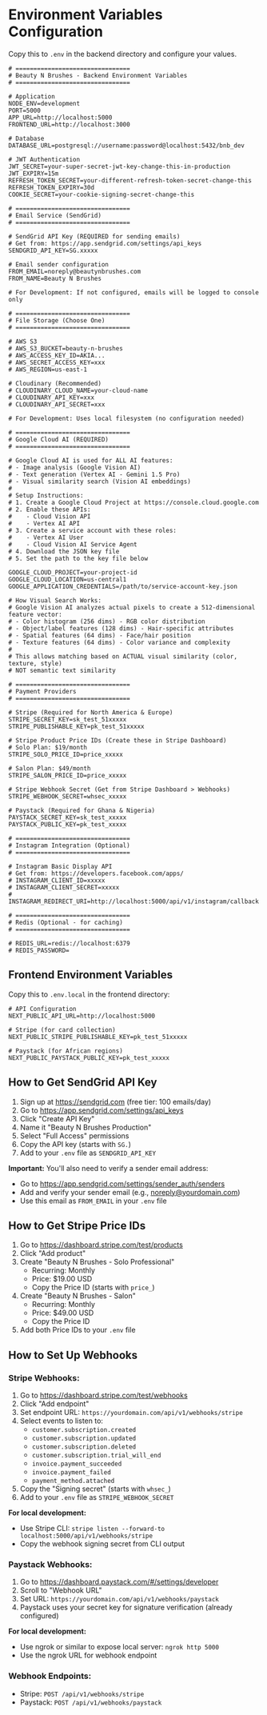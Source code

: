 # Environment Variables Configuration

Copy this to `.env` in the backend directory and configure your values.

```env
# ================================
# Beauty N Brushes - Backend Environment Variables
# ================================

# Application
NODE_ENV=development
PORT=5000
APP_URL=http://localhost:5000
FRONTEND_URL=http://localhost:3000

# Database
DATABASE_URL=postgresql://username:password@localhost:5432/bnb_dev

# JWT Authentication
JWT_SECRET=your-super-secret-jwt-key-change-this-in-production
JWT_EXPIRY=15m
REFRESH_TOKEN_SECRET=your-different-refresh-token-secret-change-this
REFRESH_TOKEN_EXPIRY=30d
COOKIE_SECRET=your-cookie-signing-secret-change-this

# ================================
# Email Service (SendGrid)
# ================================

# SendGrid API Key (REQUIRED for sending emails)
# Get from: https://app.sendgrid.com/settings/api_keys
SENDGRID_API_KEY=SG.xxxxx

# Email sender configuration
FROM_EMAIL=noreply@beautynbrushes.com
FROM_NAME=Beauty N Brushes

# For Development: If not configured, emails will be logged to console only

# ================================
# File Storage (Choose One)
# ================================

# AWS S3
# AWS_S3_BUCKET=beauty-n-brushes
# AWS_ACCESS_KEY_ID=AKIA...
# AWS_SECRET_ACCESS_KEY=xxx
# AWS_REGION=us-east-1

# Cloudinary (Recommended)
# CLOUDINARY_CLOUD_NAME=your-cloud-name
# CLOUDINARY_API_KEY=xxx
# CLOUDINARY_API_SECRET=xxx

# For Development: Uses local filesystem (no configuration needed)

# ================================
# Google Cloud AI (REQUIRED)
# ================================

# Google Cloud AI is used for ALL AI features:
# - Image analysis (Google Vision AI)
# - Text generation (Vertex AI - Gemini 1.5 Pro)
# - Visual similarity search (Vision AI embeddings)
#
# Setup Instructions:
# 1. Create a Google Cloud Project at https://console.cloud.google.com
# 2. Enable these APIs:
#    - Cloud Vision API
#    - Vertex AI API
# 3. Create a service account with these roles:
#    - Vertex AI User
#    - Cloud Vision AI Service Agent
# 4. Download the JSON key file
# 5. Set the path to the key file below

GOOGLE_CLOUD_PROJECT=your-project-id
GOOGLE_CLOUD_LOCATION=us-central1
GOOGLE_APPLICATION_CREDENTIALS=/path/to/service-account-key.json

# How Visual Search Works:
# Google Vision AI analyzes actual pixels to create a 512-dimensional feature vector:
# - Color histogram (256 dims) - RGB color distribution
# - Object/label features (128 dims) - Hair-specific attributes
# - Spatial features (64 dims) - Face/hair position
# - Texture features (64 dims) - Color variance and complexity
#
# This allows matching based on ACTUAL visual similarity (color, texture, style)
# NOT semantic text similarity

# ================================
# Payment Providers
# ================================

# Stripe (Required for North America & Europe)
STRIPE_SECRET_KEY=sk_test_51xxxxx
STRIPE_PUBLISHABLE_KEY=pk_test_51xxxxx

# Stripe Product Price IDs (Create these in Stripe Dashboard)
# Solo Plan: $19/month
STRIPE_SOLO_PRICE_ID=price_xxxxx

# Salon Plan: $49/month
STRIPE_SALON_PRICE_ID=price_xxxxx

# Stripe Webhook Secret (Get from Stripe Dashboard > Webhooks)
STRIPE_WEBHOOK_SECRET=whsec_xxxxx

# Paystack (Required for Ghana & Nigeria)
PAYSTACK_SECRET_KEY=sk_test_xxxxx
PAYSTACK_PUBLIC_KEY=pk_test_xxxxx

# ================================
# Instagram Integration (Optional)
# ================================

# Instagram Basic Display API
# Get from: https://developers.facebook.com/apps/
# INSTAGRAM_CLIENT_ID=xxxxx
# INSTAGRAM_CLIENT_SECRET=xxxxx
# INSTAGRAM_REDIRECT_URI=http://localhost:5000/api/v1/instagram/callback

# ================================
# Redis (Optional - for caching)
# ================================

# REDIS_URL=redis://localhost:6379
# REDIS_PASSWORD=
```

## Frontend Environment Variables

Copy this to `.env.local` in the frontend directory:

```env
# API Configuration
NEXT_PUBLIC_API_URL=http://localhost:5000

# Stripe (for card collection)
NEXT_PUBLIC_STRIPE_PUBLISHABLE_KEY=pk_test_51xxxxx

# Paystack (for African regions)
NEXT_PUBLIC_PAYSTACK_PUBLIC_KEY=pk_test_xxxxx
```

## How to Get SendGrid API Key

1. Sign up at https://sendgrid.com (free tier: 100 emails/day)
2. Go to https://app.sendgrid.com/settings/api_keys
3. Click "Create API Key"
4. Name it "Beauty N Brushes Production"
5. Select "Full Access" permissions
6. Copy the API key (starts with `SG.`)
7. Add to your `.env` file as `SENDGRID_API_KEY`

**Important:** You'll also need to verify a sender email address:

- Go to https://app.sendgrid.com/settings/sender_auth/senders
- Add and verify your sender email (e.g., noreply@yourdomain.com)
- Use this email as `FROM_EMAIL` in your `.env` file

## How to Get Stripe Price IDs

1. Go to https://dashboard.stripe.com/test/products
2. Click "Add product"
3. Create "Beauty N Brushes - Solo Professional"
   - Recurring: Monthly
   - Price: $19.00 USD
   - Copy the Price ID (starts with `price_`)
4. Create "Beauty N Brushes - Salon"
   - Recurring: Monthly
   - Price: $49.00 USD
   - Copy the Price ID
5. Add both Price IDs to your `.env` file

## How to Set Up Webhooks

### **Stripe Webhooks:**

1. Go to https://dashboard.stripe.com/test/webhooks
2. Click "Add endpoint"
3. Set endpoint URL: `https://yourdomain.com/api/v1/webhooks/stripe`
4. Select events to listen to:
   - `customer.subscription.created`
   - `customer.subscription.updated`
   - `customer.subscription.deleted`
   - `customer.subscription.trial_will_end`
   - `invoice.payment_succeeded`
   - `invoice.payment_failed`
   - `payment_method.attached`
5. Copy the "Signing secret" (starts with `whsec_`)
6. Add to your `.env` file as `STRIPE_WEBHOOK_SECRET`

**For local development:**

- Use Stripe CLI: `stripe listen --forward-to localhost:5000/api/v1/webhooks/stripe`
- Copy the webhook signing secret from CLI output

### **Paystack Webhooks:**

1. Go to https://dashboard.paystack.com/#/settings/developer
2. Scroll to "Webhook URL"
3. Set URL: `https://yourdomain.com/api/v1/webhooks/paystack`
4. Paystack uses your secret key for signature verification (already configured)

**For local development:**

- Use ngrok or similar to expose local server: `ngrok http 5000`
- Use the ngrok URL for webhook endpoint

### **Webhook Endpoints:**

- Stripe: `POST /api/v1/webhooks/stripe`
- Paystack: `POST /api/v1/webhooks/paystack`
